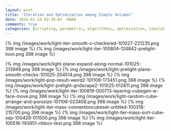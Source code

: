 ```yaml
---
layout: post
title: "Iteration and Optimization among Simple Volumes"
date: 2014-01-24 02:39:07 -0800
comments: true
categories: [scripting, parametric, algorithmic, optimization, simulation, maya, genetic-algorithm, diagram]
---
```



{% img /images/work/light-iter-smooth-v-checkered-101027-221235.png 398 image %}
{% img /images/work/light-iter-100804-124842-prelight-toon.png 398 image %}
<!-- more -->

{% img /images/work/light-plane-expand-along-normal-101025-213949.png 398 image %}
{% img /images/work/light-prelight-plane-smooth-checks-101025-204514.png 398 image %}
{% img /images/work/light-pop-result-weird2-101108-173451.png 398 image %}
{% img /images/work/light-prelight-gridscape2-101025-012811.png 398 image %}
{% img /images/work/light-iter-100819-000713-layering-cubegen-w-face-move.png 398 image %}
{% img /images/work/light-random-cube-arrange-and-porosize-101106-023408.png 398 image %}
{% img /images/work/light-iter-mass-connextioncubeset-untitled-100318-215700.png 398 image %}
{% img /images/work/light-iter-mass-sort-cube-sep-100429-011500.png 398 image %}
{% img /images/work/light-iter-100516-193951-ribbon-test.png 398 image %}

